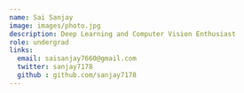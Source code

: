 ```yaml
---
name: Sai Sanjay
image: images/photo.jpg
description: Deep Learning and Computer Vision Enthusiast
role: undergrad
links:
  email: saisanjay7660@gmail.com
  twitter: sanjay7178
  github : github.com/sanjay7178
---
```

